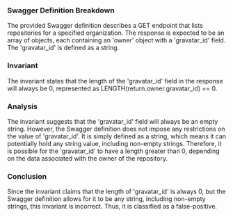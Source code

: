 ### Swagger Definition Breakdown
The provided Swagger definition describes a GET endpoint that lists repositories for a specified organization. The response is expected to be an array of objects, each containing an 'owner' object with a 'gravatar_id' field. The 'gravatar_id' is defined as a string.

### Invariant
The invariant states that the length of the 'gravatar_id' field in the response will always be 0, represented as LENGTH(return.owner.gravatar_id) == 0.

### Analysis
The invariant suggests that the 'gravatar_id' field will always be an empty string. However, the Swagger definition does not impose any restrictions on the value of 'gravatar_id'. It is simply defined as a string, which means it can potentially hold any string value, including non-empty strings. Therefore, it is possible for the 'gravatar_id' to have a length greater than 0, depending on the data associated with the owner of the repository.

### Conclusion
Since the invariant claims that the length of 'gravatar_id' is always 0, but the Swagger definition allows for it to be any string, including non-empty strings, this invariant is incorrect. Thus, it is classified as a false-positive.
